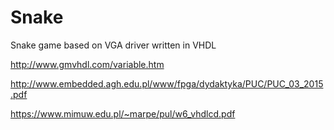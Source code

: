 # Snake
Snake game based on VGA driver written in VHDL

http://www.gmvhdl.com/variable.htm

http://www.embedded.agh.edu.pl/www/fpga/dydaktyka/PUC/PUC_03_2015.pdf

https://www.mimuw.edu.pl/~marpe/pul/w6_vhdlcd.pdf
